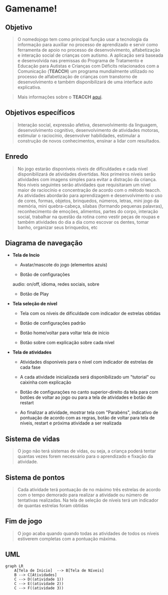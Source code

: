 # Gamename!


## Objetivo

> O nomedojogo tem como principal função usar a tecnologia da informação para auxiliar no processo de aprendizado e servir como ferramenta de apoio no processo de desenvolvimento, alfabetização e interação social de crianças com autismo. A aplicação será baseada e desenvolvida nas premissas do Programa de Tratamento e Educação para Autistas e Crianças com Déficits relacionados com a Comunicação (**TEACCH**) um programa mundialmente utilizado no processo de alfabetização de crianças com transtorno de desenvolvimento e também disponibilizará de uma interface auto explicativa.



> Mais informações sobre o  **TEACCH**  [aqui](http://http://www.universoautista.com.br/autismo/modules/works/item.php?id=8).


## Objetivos específicos

>Interação social, expressão afetiva, desenvolvimento da linguagem, desenvolvimento cognitivo, desenvolvimento de atividades motoras, estimular o raciocínio, desenvolver habilidades, estimular a construção de novos conhecimentos, ensinar a lidar com resultados.

## Enredo

>No jogo estarão disponíveis níveis de dificuldades e cada nível disponibilizará de atividades divertidas. Nos primeiros níveis serão atividades com imagens simples para evitar a distração da criança. Nos níveis seguintes serão atividades que requisitaram um nível maior de raciocínio e concentração de acordo com o método teacch. As atividades abordarão para aprendizagem e desenvolvimento o uso de cores, formas, objetos, brinquedos, números, letras, mini jogo da memória, mini quebra-cabeça, sílabas (formando pequenas palavras), reconhecimento de emoções, alimentos, partes do corpo, interação social, trabalhar na questão da rotina como vestir peças de roupas e também atividades do dia a dia como escovar os dentes, tomar banho, organizar seus brinquedos, etc


## Diagrama de navegação

- **Tela de Incio**
	+  Avatar/mascote do jogo (elementos azuis)
	
	+	 Botão de configurações
	
	 audio: on/off, idioma, redes sociais, sobre	
	
    + Botão de Play

- **Tela seleção de nível**
	+  Tela com os níveis de dificuldade com indicador de estrelas obtidas 
	
	+	 Botão de configurações padrão
	
   + Botão home/voltar para voltar tela de início
   
   + Botão sobre com explicação sobre cada nível

- **Tela de atividades**
	+  Atividades disponíveis para o nível com indicador de estrelas de cada fase
	
	+	 A cada atividade inicializada será disponibilizado um "tutorial" ou caixinha com explicação
	 
   + Botão de configurações no canto superior-direito da tela para com botões de voltar ao jogo ou para a tela de atividades e botão de restart

	+ Ao finalizar a atividade, mostrar tela com "Parabéns", indicativo de pontuação de acordo com as regras, botão de voltar para tela de níveis, restart e próxima atividade a ser realizada



## Sistema de vidas

>O jogo não terá sistemas de vidas, ou seja, a criança poderá tentar quantas vezes forem necessário para o aprendizado e fixação da atividade.

## Sistema de pontos

>Cada atividade terá pontuação de no máximo três estrelas de acordo com o tempo demorado para realizar a atividade ou número de tentativas realizadas. Na tela de seleção de níveis terá um indicador de quantas estrelas foram obtidas






## Fim de jogo

>O jogo acaba quando quando todas as atividades de todos os níveis estiverem completas com a pontuação máxima.


## UML 


```mermaid
graph LR
    A[Tela de Inicio]  --> B[Tela de Níveis]
    B --> C[Atividades]
    C --> D((atividade 1))
    C --> E((atividade 2))
    C --> F((atividade 3))
```
